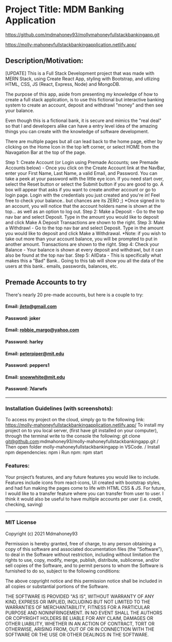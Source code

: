 # Project Title: MDM Banking Application

https://github.com/mdmahoney93/mollymahoneyfullstackbankingapp.git

https://molly-mahoneyfullstackbankingapplication.netlify.app/

## Description/Motivation:

[UPDATE] This is a Full Stack Development project that was made with MERN Stack, using Create React App, styling with Bootstrap, and utlizing HTML, CSS, JS (React, Express, Node) and MongoDB.

The purpose of this app, aside from presenting my knowledge of how to create a full stack application, is to use this fictional but interactive banking system to create an account, deposit and withdrawl "money" and then see your balance.

Even though this is a fictional bank, it is secure and mimics the "real deal" so that I and developers alike can have a entry level idea of the amazing things you can create with the knowledge of software development.

There are multiple pages but all can lead back to the home page, either by clicking on the Home Icon in the top left corner, or select HOME from the Navagation Bar at the top of the page.

Step 1: Create Account (or Login using Premade Accounts; see Premade Accounts below) -
Once you click on the Create Account link at the NavBar, enter your First Name, Last Name, a valid Email, and Password. You can take a peek at your password with the little eye icon. If you need start over, select the Reset button or select the Submit button if you are good to go.
A box will appear that asks if you want to create another account or go to login page. Login with the credentials you just created and you're in! Feel free to check your balance.. but chances are its ZERO ;)
\*Once signed in to an account, you will notice that the account holders name is shown at the top... as well as an option to log out.
Step 2: Make a Deposit -
Go to the top nav bar and select Deposit. Type in the amount you would like to deposit and click Make A Deposit
Transactions are shown to the right.
Step 3: Make a Withdrawl -
Go to the top nav bar and select Deposit. Type in the amount you would like to deposit and click Make a Withdrawal. \*Note: if you wish to take out more than your account balance, you will be prompted to put in another amount.
Transactions are shown to the right.
Step 4: Check your Balance -
Your balance is shown at every deposit and withdrawl, but it can also be found at the top nav bar.
Step 5: AllData -
This is specifically what makes this a "Bad" Bank.. Going to this tab will show you all the data of the users at this bank.. emails, passwords, balances, etc.

## Premade Accounts to try

There's nearly 20 pre-made accounts, but here is a couple to try:

#### Email: jleto@gmail.com

#### Password: joker

#### Email: robbie_margo@yahoo.com

#### Password: harley

#### Email: peterpiper@mit.edu

#### Password: peppers1

#### Email: snowwhite@mit.edu

#### Password: 7darwfs

---

### Installation Guidelines (with screenshots):

To access my project on the cloud, simply go to the following link: https://molly-mahoneyfullstackbankingapplication.netlify.app/
To install my project on to you local server, (first have git installed on your computer), through the terminal write to the console the following: git clone git@github.com:mdmahoney93/molly-mahoneyfullstackbankingapp.git /
Then open folder molly-mahoneyfullstackbankingapp in VSCode. /
Install npm dependencies: npm i
Run npm: npm start

### Features:

Your project’s features, and any future features you would like to include.
Features include icons from react-icons, UI created with bootstrap styles, and had fun making the pages come to life with HTML CSS & JS.
For future, I would like to a transfer feature where you can transfer from user to user. I think it would also be useful to have multiple accounts per user (i.e. credit, checking, saving)

---

### MIT License

Copyright (c) 2021 Mdmahoney93

Permission is hereby granted, free of charge, to any person obtaining a copy
of this software and associated documentation files (the "Software"), to deal
in the Software without restriction, including without limitation the rights
to use, copy, modify, merge, publish, distribute, sublicense, and/or sell
copies of the Software, and to permit persons to whom the Software is
furnished to do so, subject to the following conditions:

The above copyright notice and this permission notice shall be included in all
copies or substantial portions of the Software.

THE SOFTWARE IS PROVIDED "AS IS", WITHOUT WARRANTY OF ANY KIND, EXPRESS OR
IMPLIED, INCLUDING BUT NOT LIMITED TO THE WARRANTIES OF MERCHANTABILITY,
FITNESS FOR A PARTICULAR PURPOSE AND NONINFRINGEMENT. IN NO EVENT SHALL THE
AUTHORS OR COPYRIGHT HOLDERS BE LIABLE FOR ANY CLAIM, DAMAGES OR OTHER
LIABILITY, WHETHER IN AN ACTION OF CONTRACT, TORT OR OTHERWISE, ARISING FROM,
OUT OF OR IN CONNECTION WITH THE SOFTWARE OR THE USE OR OTHER DEALINGS IN THE
SOFTWARE.
